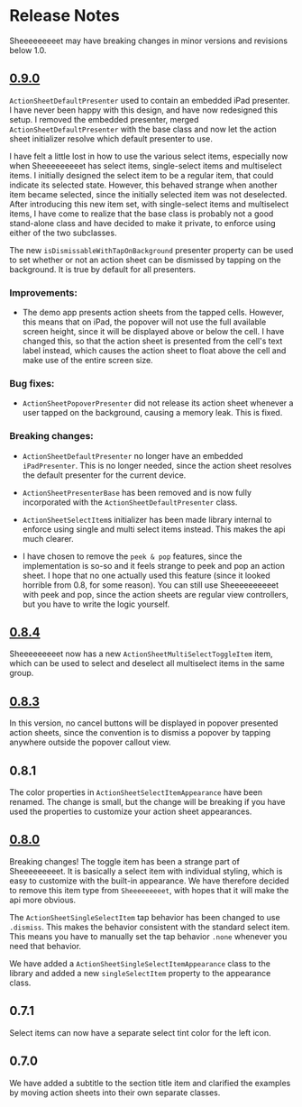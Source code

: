 # Release Notes

Sheeeeeeeeet may have breaking changes in minor versions and revisions below 1.0.


## [0.9.0](https://github.com/danielsaidi/Sheeeeeeeeet/milestone/6?closed=1)

`ActionSheetDefaultPresenter` used to contain an embedded iPad presenter. I have
never been happy with this design, and have now redesigned this setup. I removed
the embedded presenter, merged `ActionSheetDefaultPresenter` with the base class
and now let the action sheet initializer resolve which default presenter to use.

I have felt a little lost in how to use the various select items, especially now
when Sheeeeeeeeet has select items, single-select items and multiselect items. I
initially designed the select item to be a regular item, that could indicate its
selected state. However, this behaved strange when another item became selected, 
since the initially selected item was not deselected. After introducing this new
item set, with single-select items and multiselect items, I have come to realize
that the base class is probably not a good stand-alone class and have decided to
make it private, to enforce using either of the two subclasses.

The new `isDismissableWithTapOnBackground` presenter property can be used to set
whether or not an action sheet can be dismissed by tapping on the background. It
is true by default for all presenters.

### Improvements:

* The demo app presents action sheets from the tapped cells. However, this means
  that on iPad, the popover will not use the full available screen height, since
  it will be displayed above or below the cell. I have changed this, so that the
  action sheet is presented from the cell's text label instead, which causes the
  action sheet to float above the cell and make use of the entire screen size.

### Bug fixes:

* `ActionSheetPopoverPresenter` did not release its action sheet whenever a user
  tapped on the background, causing a memory leak. This is fixed.

### Breaking changes:

* `ActionSheetDefaultPresenter` no longer have an embedded `iPadPresenter`. This
  is no longer needed, since the action sheet resolves the default presenter for
  the current device.

* `ActionSheetPresenterBase` has been removed and is now fully incorporated with
  the `ActionSheetDefaultPresenter` class.

* `ActionSheetSelectItem`s initializer has been made library internal to enforce
  using single and multi select items instead. This makes the api much clearer.

* I have chosen to remove the `peek & pop` features, since the implementation is
  so-so and it feels strange to peek and pop an action sheet. I hope that no one
  actually used this feature (since it looked horrible from 0.8, for some reason).
  You can still use Sheeeeeeeeeet with peek and pop, since the action sheets are
  regular view controllers, but you have to write the logic yourself.



## [0.8.4](https://github.com/danielsaidi/Sheeeeeeeeet/milestone/5?closed=1)

Sheeeeeeeeet now has a new `ActionSheetMultiSelectToggleItem` item, which can be
used to select and deselect all multiselect items in the same group.



## [0.8.3](https://github.com/danielsaidi/Sheeeeeeeeet/milestone/4?closed=1)

In this version, no cancel buttons will be displayed in popover presented action
sheets, since the convention is to dismiss a popover by tapping anywhere outside
the popover callout view.



## 0.8.1

The color properties in `ActionSheetSelectItemAppearance` have been renamed. The
change is small, but the change will be breaking if you have used the properties
to customize your action sheet appearances.



## [0.8.0](https://github.com/danielsaidi/Sheeeeeeeeet/milestone/3?closed=1)

Breaking changes! The toggle item has been a strange part of Sheeeeeeeeet. It is
basically a select item with individual styling, which is easy to customize with
the built-in appearance. We have therefore decided to remove this item type from
`Sheeeeeeeeet`, with hopes that it will make the api more obvious.

The `ActionSheetSingleSelectItem` tap behavior has been changed to use `.dismiss`.
This makes the behavior consistent with the standard select item. This means you
have to manually set the tap behavior `.none` whenever you need that behavior.

We have added a `ActionSheetSingleSelectItemAppearance` class to the library and
added a new `singleSelectItem` property to the appearance class.



## 0.7.1

Select items can now have a separate select tint color for the left icon.



## 0.7.0

We have added a subtitle to the section title item and clarified the examples by
moving action sheets into their own separate classes.
